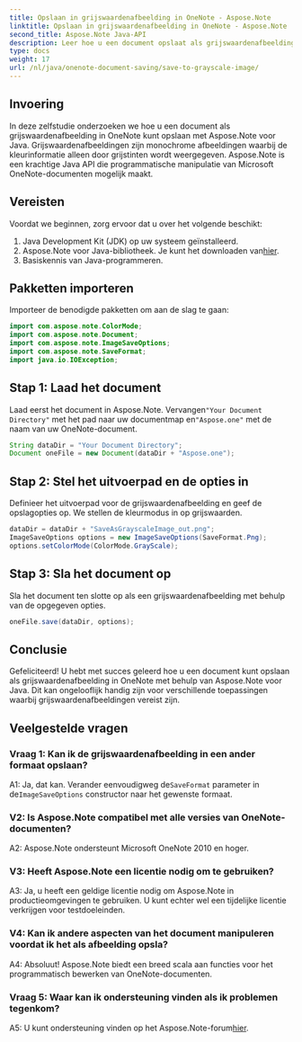 ```yaml
---
title: Opslaan in grijswaardenafbeelding in OneNote - Aspose.Note
linktitle: Opslaan in grijswaardenafbeelding in OneNote - Aspose.Note
second_title: Aspose.Note Java-API
description: Leer hoe u een document opslaat als grijswaardenafbeelding in OneNote met behulp van Aspose.Note voor Java. Bewerk eenvoudig Microsoft OneNote-documenten programmatisch.
type: docs
weight: 17
url: /nl/java/onenote-document-saving/save-to-grayscale-image/
---
```

## Invoering

In deze zelfstudie onderzoeken we hoe u een document als grijswaardenafbeelding in OneNote kunt opslaan met Aspose.Note voor Java. Grijswaardenafbeeldingen zijn monochrome afbeeldingen waarbij de kleurinformatie alleen door grijstinten wordt weergegeven. Aspose.Note is een krachtige Java API die programmatische manipulatie van Microsoft OneNote-documenten mogelijk maakt.

## Vereisten

Voordat we beginnen, zorg ervoor dat u over het volgende beschikt:

1. Java Development Kit (JDK) op uw systeem geïnstalleerd.
2.  Aspose.Note voor Java-bibliotheek. Je kunt het downloaden van[hier](https://releases.aspose.com/note/java/).
3. Basiskennis van Java-programmeren.

## Pakketten importeren

Importeer de benodigde pakketten om aan de slag te gaan:

```java
import com.aspose.note.ColorMode;
import com.aspose.note.Document;
import com.aspose.note.ImageSaveOptions;
import com.aspose.note.SaveFormat;
import java.io.IOException;
```

## Stap 1: Laad het document

 Laad eerst het document in Aspose.Note. Vervangen`"Your Document Directory"` met het pad naar uw documentmap en`"Aspose.one"` met de naam van uw OneNote-document.

```java
String dataDir = "Your Document Directory";
Document oneFile = new Document(dataDir + "Aspose.one");
```

## Stap 2: Stel het uitvoerpad en de opties in

Definieer het uitvoerpad voor de grijswaardenafbeelding en geef de opslagopties op. We stellen de kleurmodus in op grijswaarden.

```java
dataDir = dataDir + "SaveAsGrayscaleImage_out.png";
ImageSaveOptions options = new ImageSaveOptions(SaveFormat.Png);
options.setColorMode(ColorMode.GrayScale);
```

## Stap 3: Sla het document op

Sla het document ten slotte op als een grijswaardenafbeelding met behulp van de opgegeven opties.

```java
oneFile.save(dataDir, options);
```

## Conclusie

Gefeliciteerd! U hebt met succes geleerd hoe u een document kunt opslaan als grijswaardenafbeelding in OneNote met behulp van Aspose.Note voor Java. Dit kan ongelooflijk handig zijn voor verschillende toepassingen waarbij grijswaardenafbeeldingen vereist zijn.

## Veelgestelde vragen

### Vraag 1: Kan ik de grijswaardenafbeelding in een ander formaat opslaan?

 A1: Ja, dat kan. Verander eenvoudigweg de`SaveFormat` parameter in de`ImageSaveOptions` constructor naar het gewenste formaat.

### V2: Is Aspose.Note compatibel met alle versies van OneNote-documenten?

A2: Aspose.Note ondersteunt Microsoft OneNote 2010 en hoger.

### V3: Heeft Aspose.Note een licentie nodig om te gebruiken?

A3: Ja, u heeft een geldige licentie nodig om Aspose.Note in productieomgevingen te gebruiken. U kunt echter wel een tijdelijke licentie verkrijgen voor testdoeleinden.

### V4: Kan ik andere aspecten van het document manipuleren voordat ik het als afbeelding opsla?

A4: Absoluut! Aspose.Note biedt een breed scala aan functies voor het programmatisch bewerken van OneNote-documenten.

### Vraag 5: Waar kan ik ondersteuning vinden als ik problemen tegenkom?

A5: U kunt ondersteuning vinden op het Aspose.Note-forum[hier](https://forum.aspose.com/c/note/28).